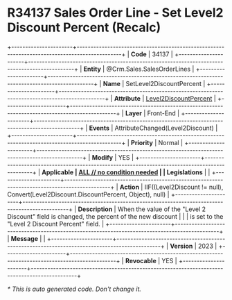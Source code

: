 ﻿---
erp.type: front-end-business-rule
erp.entity: Crm.Sales.SalesOrderLines
---

# R34137 Sales Order Line - Set Level2 Discount Percent (Recalc)
+----------------------+----------------------------------------------------------------------------------------------+
| **Code**             | 34137                                                                                        |
+----------------------+----------------------------------------------------------------------------------------------+
| **Entity**           | @Crm.Sales.SalesOrderLines                                                                   |
+----------------------+----------------------------------------------------------------------------------------------+
| **Name**             | SetLevel2DiscountPercent                                                                     |
+----------------------+----------------------------------------------------------------------------------------------+
| **Attribute**        | [Level2DiscountPercent](../entities/Crm.Sales.SalesOrderLines.md#level2discountpercent)      |
+----------------------+----------------------------------------------------------------------------------------------+
| **Layer**            | Front-End                                                                                    |
+----------------------+----------------------------------------------------------------------------------------------+
| **Events**           | AttributeChanged(Level2Discount)                                                             |
+----------------------+----------------------------------------------------------------------------------------------+
| **Priority**         | Normal                                                                                       |
+----------------------+----------------------------------------------------------------------------------------------+
| **Modify**           | YES                                                                                          |
+----------------------+----------------------------------------------------------------------------------------------+
| **Applicable         | [ALL // no condition needed](xref:applicable-legislations)                                   |
| Legislations**       |                                                                                              |
+----------------------+----------------------------------------------------------------------------------------------+
| **Action**           | IIF((Level2Discount != null), Convert(Level2Discount.DiscountPercent, Object), null)         |
+----------------------+----------------------------------------------------------------------------------------------+
| **Description**      | When the value of the "Level 2 Discount" field is changed, the percent of the new discount   |
|                      | is set to the "Level 2 Discount Percent" field.                                              |
+----------------------+----------------------------------------------------------------------------------------------+
| **Message**          |                                                                                              |
+----------------------+----------------------------------------------------------------------------------------------+
| **Version**          | 2023                                                                                         |
+----------------------+----------------------------------------------------------------------------------------------+
| **Revocable**        | YES                                                                                          |
+----------------------+----------------------------------------------------------------------------------------------+

*\* This is auto generated code. Don't change it.*
